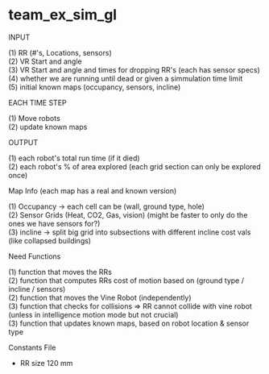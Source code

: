 # team_ex_sim_gl

INPUT

  (1) RR (#'s, Locations, sensors)  
  (2) VR Start and angle  
  (3) VR Start and angle and times for dropping RR's (each has sensor specs)  
  (4) whether we are running until dead or given a simmulation time limit  
  (5) initial known maps (occupancy, sensors, incline)  



EACH TIME STEP  

  (1) Move robots  
  (2) update known maps  



OUTPUT

  (1) each robot's total run time (if it died)  
  (2) each robot's % of area explored (each grid section can only be explored once)  



Map Info (each map has a real and known version)

  (1) Occupancy -> each cell can be (wall, ground type, hole)  
  (2) Sensor Grids (Heat, CO2, Gas, vision) (might be faster to only do the ones we have sensors for?)  
  (3) incline -> split big grid into subsections with different incline cost vals (like collapsed buildings)  



Need Functions

  (1) function that moves the RRs  
  (2) function that computes RRs cost of motion based on (ground type / incline / sensors)  
  (2) function that moves the Vine Robot (independently)  
  (3) function that checks for collisions => RR cannot collide with vine robot (unless in intelligence motion mode but not crucial)  
  (3) function that updates known maps, based on robot location & sensor type  



Constants File

  - RR size 120 mm  

